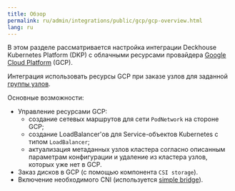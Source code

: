 ```yaml
---
title: Обзор
permalink: ru/admin/integrations/public/gcp/gcp-overview.html
lang: ru
---
```


В этом разделе рассматривается настройка интеграции Deckhouse Kubernetes Platform (DKP) с облачными ресурсами провайдера [Google Cloud Platform](https://cloud.google.com/) (GCP).

Интеграция использовать ресурсы GCP при заказе узлов для заданной [группы узлов](../../../configuration/platform-scaling/node-management.html#конфигурация-группы-узлов).

Основные возможности:

- Управление ресурсами GCP:
  - создание сетевых маршрутов для сети `PodNetwork` на стороне GCP;
  - создание LoadBalancer'ов для Service-объектов Kubernetes с типом `LoadBalancer`;
  - актуализация метаданных узлов кластера согласно описанным параметрам конфигурации и удаление из кластера узлов, которых уже нет в GCP.
- Заказ дисков в GCP (с помощью компонента `CSI storage`).
- Включение необходимого CNI (используется [simple bridge](../../../../reference/mc/cni-simple-bridge/)).
